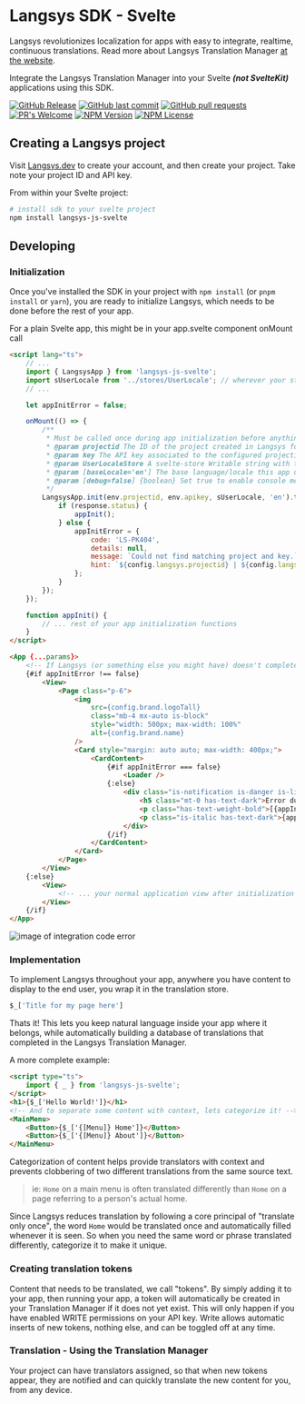 # Langsys SDK - Svelte

Langsys revolutionizes localization for apps with easy to integrate, realtime, continuous translations. Read more about Langsys Translation Manager [at the website](https://Langsys.dev/).

Integrate the Langsys Translation Manager into your Svelte ***(not SvelteKit)*** applications using this SDK.

[![GitHub Release](https://img.shields.io/github/release/langsys/langsys-js-svelte.svg?style=flat)]()
[![GitHub last commit](https://img.shields.io/github/last-commit/langsys/langsys-js-svelte.svg?style=flat)]()
[![GitHub pull requests](https://img.shields.io/github/issues-pr/cdnjs/cdnjs.svg?style=flat)]()
[![PR's Welcome](https://img.shields.io/badge/PRs-welcome-brightgreen.svg?style=flat)](http://makeapullrequest.com)
[![NPM Version](https://img.shields.io/npm/v/npm.svg?style=flat)]()
[![NPM License](https://img.shields.io/npm/l/all-contributors.svg?style=flat)](https://github.com/langsys/langsys-js-svelte/blob/master/LICENSE)

## Creating a Langsys project

Visit [Langsys.dev](https://Langsys.dev/) to create your account, and then create your project. Take note your project ID and API key.

From within your Svelte project:

```bash
# install sdk to your svelte project
npm install langsys-js-svelte
```

## Developing

### Initialization
Once you've installed the SDK in your project with `npm install` (or `pnpm install` or `yarn`), you are ready to initialize Langsys, which needs to be done before the rest of your app.

For a plain Svelte app, this might be in your app.svelte component onMount call

```html
<script lang="ts">
    // ...
    import { LangsysApp } from 'langsys-js-svelte';
    import sUserLocale from '../stores/UserLocale'; // wherever your store for your user locale is
    // ...

    let appInitError = false;

    onMount(() => {
        /**
         * Must be called once during app initialization before anything else!
         * @param projectid The ID of the project created in Langsys for this app
         * @param key The API key associated to the configured projectid
         * @param UserLocaleStore A svelte-store Writable string with the user-selected locale
         * @param [baseLocale='en'] The base language/locale this app uses. ie: what language is put into the code?
         * @param [debug=false] {boolean} Set true to enable console messages
         */
        LangsysApp.init(env.projectid, env.apikey, sUserLocale, 'en').then((response) => {
            if (response.status) {
                appInit();
            } else {
                appInitError = {
                    code: 'LS-PK404',
                    details: null,
                    message: `Could not find matching project and key.`,
                    hint: `${config.langsys.projectid} | ${config.langsys.key.substring(0, 10)}{...}`,
                };
            }
        });
    });

    function appInit() {
        // ... rest of your app initialization functions
    }
</script>

<App {...params}>
    <!-- If Langsys (or something else you might have) doesn't complete, it fills out the appInitError and this displays, example code styled by Bulma classes -->
    {#if appInitError !== false}
        <View>
            <Page class="p-6">
                <img
                    src={config.brand.logoTall}
                    class="mb-4 mx-auto is-block"
                    style="width: 500px; max-width: 100%"
                    alt={config.brand.name}
                />
                <Card style="margin: auto auto; max-width: 400px;">
                    <CardContent>
                        {#if appInitError === false}
                            <Loader />
                        {:else}
                            <div class="is-notification is-danger is-light">
                                <h5 class="mt-0 has-text-dark">Error during app init</h5>
                                <p class="has-text-weight-bold">[{appInitError.code}] {appInitError.message}</p>
                                <p class="is-italic has-text-dark">{appInitError.hint}</p>
                            </div>
                        {/if}
                    </CardContent>
                </Card>
            </Page>
        </View>
    {:else}
        <View>
            <!-- ... your normal application view after initialization succeeds ... -->
        </View>
    {/if}
</App>
```
![image of integration code error](https://p-gkfqz2n.b2.n0.cdn.getcloudapp.com/items/9ZuymoAe/c1b84ac3-f07c-4539-bd84-24467d53caf6.jpg?source=viewer&v=214198bfd9215c42c09ad0427465f4fa)

### Implementation

To implement Langsys throughout your app, anywhere you have content to display to the end user, you wrap it in the translation store.

```js
$_['Title for my page here']
```

Thats it! This lets you keep natural language inside your app where it belongs, while automatically building a database of translations that completed in the Langsys Translation Manager.

A more complete example:

```html
<script type="ts">
    import { _ } from 'langsys-js-svelte';
</script>
<h1>{$_['Hello World!']}</h1>
<!-- And to separate some content with context, lets categorize it! -->
<MainMenu>
    <Button>{$_['{[Menu]} Home']}</Button>
    <Button>{$_['{[Menu]} About']}</Button>
</MainMenu>
```

Categorization of content helps provide translators with context and prevents clobbering of two different translations from the same source text.

> ie:  `Home` on a main menu is often translated differently than `Home` on a page referring to a person's actual home.

Since Langsys reduces translation by following a core principal of "translate only once", the word `Home` would be translated once and automatically filled whenever it is seen. So when you need the same word or phrase translated differently, categorize it to make it unique.

### Creating translation tokens

Content that needs to be translated, we call "tokens". By simply adding it to your app, then running your app, a token will automatically be created in your Translation Manager if it does not yet exist. This will only happen if you have enabled WRITE permissions on your API key.  Write allows automatic inserts of new tokens, nothing else, and can be toggled off at any time.

### Translation - Using the Translation Manager
Your project can have translators assigned, so that when new tokens appear, they are notified and can quickly translate the new content for you, from any device.
